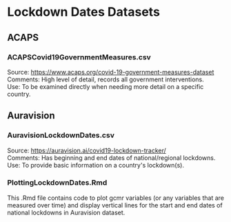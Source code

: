 # Lockdown Dates Datasets

## ACAPS
### ACAPSCovid19GovernmentMeasures.csv
Source: https://www.acaps.org/covid-19-government-measures-dataset  
Comments: High level of detail, records all government interventions.  
Use: To be examined directly when needing more detail on a specific country.  

## Auravision
### AuravisionLockdownDates.csv
Source: https://auravision.ai/covid19-lockdown-tracker/  
Comments: Has beginning and end dates of national/regional lockdowns.  
Use: To provide basic information on a country's lockdown(s).  

### PlottingLockdownDates.Rmd
This .Rmd file contains code to plot gcmr variables (or any variables that are measured over time) and display vertical lines for the start and end dates of national lockdowns in Auravision dataset.
